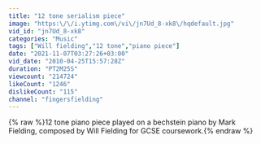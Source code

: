```yaml
---
title: "12 tone serialism piece"
image: "https:\/\/i.ytimg.com\/vi\/jn7Ud_8-xk8\/hqdefault.jpg"
vid_id: "jn7Ud_8-xk8"
categories: "Music"
tags: ["Will fielding","12 tone","piano piece"]
date: "2021-11-07T03:27:26+03:00"
vid_date: "2010-04-25T15:57:28Z"
duration: "PT2M25S"
viewcount: "214724"
likeCount: "1246"
dislikeCount: "115"
channel: "fingersfielding"
---
```

{% raw %}12 tone piano piece played on a bechstein piano by Mark Fielding, composed by Will Fielding for GCSE coursework.{% endraw %}

